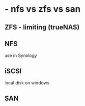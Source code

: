 # - nfs vs zfs vs san

## ZFS - limiting (trueNAS)

## NFS

use in Synology

## iSCSI

local disk on windows

## SAN
